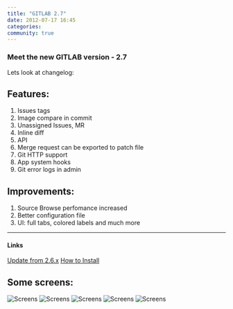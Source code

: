 ```yaml
---
title: "GITLAB 2.7"
date: 2012-07-17 16:45
categories:
community: true
---
```


### Meet the new GITLAB version  - 2.7

Lets look at changelog:

## Features:

1. Issues tags
2. Image compare in commit
3. Unassigned Issues, MR
4. Inline diff
5. API
6. Merge request can be exported to patch file
7. Git HTTP support
8. App system hooks
9. Git error logs in admin

## Improvements:

1. Source Browse perfomance increased
2. Better configuration file
3. UI: full tabs, colored labels and much more


- - - 
<h4>Links</h4>
<a title="Update from 2.6.x" href="https://github.com/gitlabhq/gitlabhq/wiki/From-2.6.x-to-2.7.0">Update from 2.6.x</a>
<a title="How to Install" href="https://github.com/gitlabhq/gitlabhq/blob/stable/doc/installation.md">How to Install</a>

## Some screens:
![Screens](/images/2_7/GitLab_changed_images.png)
![Screens](/images/2_7/gitlab_commits.png)
![Screens](/images/2_7/gitlab_issues.png)
![Screens](/images/2_7/gitlab_diff.png)
![Screens](/images/2_7/gitlab_ajax.png)
